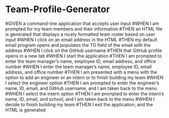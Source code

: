 # Team-Profile-Generator
#GIVEN a command-line application that accepts user input
#WHEN I am prompted for my team members and their information
#THEN an HTML file is generated that displays a nicely formatted team roster based on user input
#WHEN I click on an email address in the HTML
#THEN my default email program opens and populates the TO field of the email with the address
#WHEN I click on the GitHub username
#THEN that GitHub profile opens in a new tab
#WHEN I start the application
#THEN I am prompted to enter the team manager’s name, employee ID, email address, and office number
#WHEN I enter the team manager’s name, employee ID, email address, and office number
#THEN I am presented with a menu with the option to add an engineer or an intern or to finish building my team
#WHEN I select the engineer option
#THEN I am prompted to enter the engineer’s name, ID, email, and GitHub username, and I am taken back to the menu
#WHEN I select the intern option
#THEN I am prompted to enter the intern’s name, ID, email, and school, and I am taken back to the menu
#WHEN I decide to finish building my team
#THEN I exit the application, and the HTML is generated
